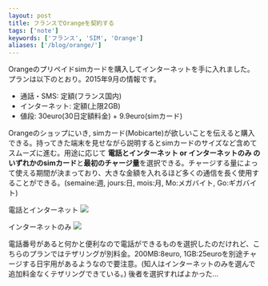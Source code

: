 ```yaml
---
layout: post
title: フランスでOrangeを契約する
tags: ['note']
keywords: ['フランス', 'SIM', 'Orange']
aliases: ['/blog/orange/']
---
```


Orangeのプリペイドsimカードを購入してインターネットを手に入れました。プランは以下のとおり。2015年9月の情報です。

* 通話・SMS: 定額(フランス国内)
* インターネット: 定額(上限2GB)
* 値段: 30euro(30日定額料金) + 9.9euro(simカード)

Orangeのショップにいき, simカード(Mobicarte)が欲しいことを伝えると購入できる。持ってきた端末を見せながら説明するとsimカードのサイズなど含めてスムーズに進む。用途に応じて **電話とインターネット or インターネットのみ のいずれかのsimカード**と**最初のチャージ量**を選択できる。チャージする量によって使える期間が決まっており、大きな金額を入れるほど多くの通信を長く使用することができる。(semaine:週, jours:日, mois:月, Mo:メガバイト, Go:ギガバイト)

電話とインターネット
<img src="/img/blog_orange01.png" class="image-center">

インターネットのみ
<img src="/img/blog_orange02.png" class="image-center">

電話番号があると何かと便利なので電話ができるものを選択したのだけれど、こちらのプランではテザリングが別料金。200MB:8euro, 1GB:25euroを別途チャージする日宇用があるようなので要注意。(知人はインターネットのみを選んで追加料金なくテザリングできている。) 後者を選択すればよかった...